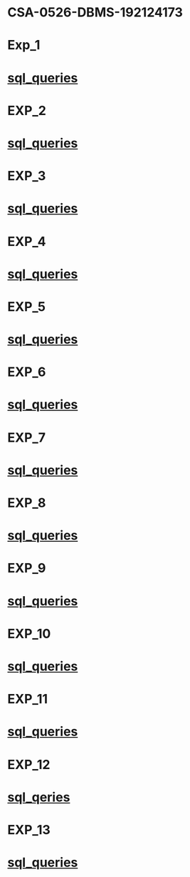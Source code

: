 # CSA-0526-DBMS-192124173 
# Exp_1
# [sql_queries](https://github.com/RajaRajeshwaran03/CSA-0526-DBMS-192124173/blob/main/DBMS-exp1.txt)
# EXP_2
# [sql_queries](https://github.com/RajaRajeshwaran03/CSA-0526-DBMS-192124173/blob/main/DBMS-exp2.txt)
# EXP_3
# [sql_queries](https://github.com/RajaRajeshwaran03/CSA-0526-DBMS-192124173/blob/main/DBMS-exp3.txt)
# EXP_4
# [sql_queries](https://github.com/RajaRajeshwaran03/CSA-0526-DBMS-192124173/blob/main/DBMS-exp4.txt)
# EXP_5
# [sql_queries](https://github.com/RajaRajeshwaran03/CSA-0526-DBMS-192124173/blob/main/DBMS-exp5.txt)
# EXP_6
# [sql_queries](https://github.com/RajaRajeshwaran03/CSA-0526-DBMS-192124173/blob/main/DBMS-exp6.txt)
# EXP_7
# [sql_queries](https://github.com/RajaRajeshwaran03/CSA-0526-DBMS-192124173/blob/main/DBMS-exp7.txt)
# EXP_8
# [sql_queries](https://github.com/RajaRajeshwaran03/CSA-0526-DBMS-192124173/blob/main/DBMS-exp8.txt)
# EXP_9
# [sql_queries](https://github.com/RajaRajeshwaran03/CSA-0526-DBMS-192124173/blob/main/EXPT%209.txt)
# EXP_10
# [sql_queries](https://github.com/RajaRajeshwaran03/CSA-0526-DBMS-192124173/blob/main/DBMS-exp10.txt)
# EXP_11
# [sql_queries](https://github.com/RajaRajeshwaran03/CSA-0526-DBMS-192124173/blob/main/DBMS-exp11.txt)
# EXP_12
# [sql_qeries](https://github.com/RajaRajeshwaran03/CSA-0526-DBMS-192124173/blob/main/12%20exp.txt)
# EXP_13
# [sql_queries](https://github.com/RajaRajeshwaran03/CSA-0526-DBMS-192124173/blob/main/DBMS-exp13.txt)
